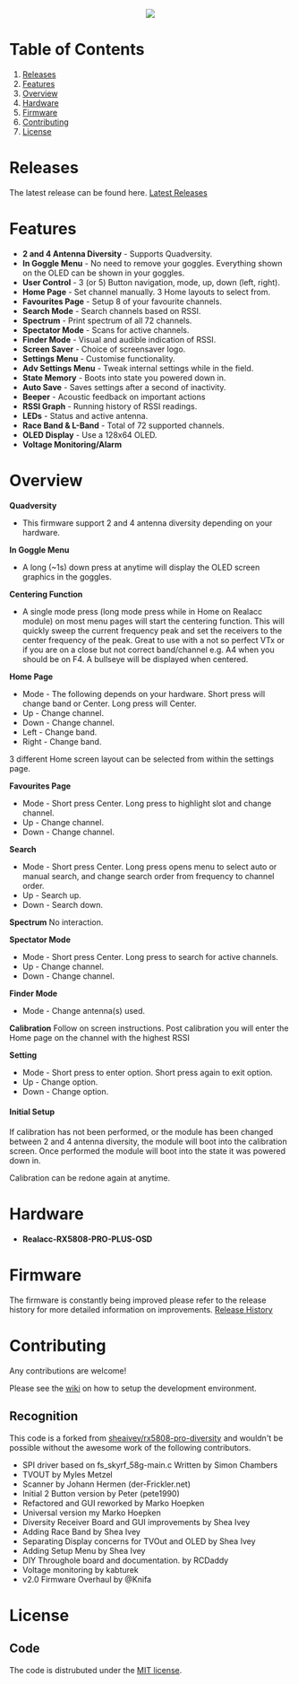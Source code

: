 <p align="center">
    <a href="https://www.youtube.com/watch?v=5w54D7yBwR8"><img src="https://i.ytimg.com/vi/5w54D7yBwR8/hqdefault.jpg"></a>
</p>

# Table of Contents
1. [Releases](#releases)
2. [Features](#features)
3. [Overview](#overview)
4. [Hardware](#hardware)
5. [Firmware](#firmware)
6. [Contributing](#contributing)
7. [License](#license)


# Releases
The latest release can be found here. [Latest Releases](https://github.com/JyeSmith/FENIX-rx5808-pro-diversity/releases)

# Features
- **2 and 4 Antenna Diversity** - Supports Quadversity.
- **In Goggle Menu** - No need to remove your goggles.  Everything shown on the OLED can be shown in your goggles.
- **User Control** - 3 (or 5) Button navigation, mode, up, down (left, right).
- **Home Page** - Set channel manually. 3 Home layouts to select from.
- **Favourites Page** - Setup 8 of your favourite channels.
- **Search Mode** - Search channels based on RSSI.
- **Spectrum** - Print spectrum of all 72 channels.
- **Spectator Mode** - Scans for active channels.
- **Finder Mode** - Visual and audible indication of RSSI.
- **Screen Saver** - Choice of screensaver logo.
- **Settings Menu** - Customise functionality.
- **Adv Settings Menu** - Tweak internal settings while in the field.
- **State Memory** - Boots into state you powered down in.
- **Auto Save** - Saves settings after a second of inactivity.
- **Beeper** - Acoustic feedback on important actions
- **RSSI Graph** - Running history of RSSI readings.
- **LEDs** - Status and active antenna.
- **Race Band & L-Band** - Total of 72 supported channels.
- **OLED Display** - Use a 128x64 OLED.
- **Voltage Monitoring/Alarm**

# Overview

**Quadversity**
- This firmware support 2 and 4 antenna diversity depending on your hardware.

**In Goggle Menu**
- A long (~1s) down press at anytime will display the OLED screen graphics in the goggles.

**Centering Function**
- A single mode press (long mode press while in Home on Realacc module) on most menu pages will start the centering function.  This will quickly sweep the current frequency peak and set the receivers to the center frequency of the peak.  Great to use with a not so perfect VTx or if you are on a close but not correct band/channel e.g. A4 when you should be on F4.  A bullseye will be displayed when centered.

**Home Page**
- Mode - The following depends on your hardware.  Short press will change band or Center.  Long press will Center.
- Up - Change channel.
- Down - Change channel.
- Left - Change band.
- Right - Change band.

3 different Home screen layout can be selected from within the settings page.

**Favourites Page**
- Mode - Short press Center.  Long press to highlight slot and change channel.
- Up - Change channel.
- Down - Change channel.

**Search**
- Mode - Short press Center.  Long press opens menu to select auto or manual search, and change search order from frequency to channel order.
- Up - Search up.
- Down - Search down.

**Spectrum**
No interaction.

**Spectator Mode**
- Mode - Short press Center.  Long press to search for active channels.
- Up - Change channel.
- Down - Change channel.

**Finder Mode**
- Mode - Change antenna(s) used.

**Calibration**
Follow on screen instructions.  Post calibration you will enter the Home page on the channel with the highest RSSI

**Setting**
- Mode - Short press to enter option. Short press again to exit option.
- Up - Change option.
- Down - Change option.

#### Initial Setup
If calibration has not been performed, or the module has been changed between 2 and 4 antenna diversity, the module will boot into the calibration screen.  Once performed the module will boot into the state it was powered down in.

Calibration can be redone again at anytime.

# Hardware

- **Realacc-RX5808-PRO-PLUS-OSD**

# Firmware
The firmware is constantly being improved please refer to the release history for more detailed information on improvements.
[Release History](https://github.com/JyeSmith/FENIX-rx5808-pro-diversity/releases)

# Contributing
Any contributions are welcome!

Please see the [wiki](https://github.com/JyeSmith/FENIX-rx5808-pro-diversity/wiki/Contributing) on how to setup the development environment.

## Recognition

This code is a forked from [sheaivey/rx5808-pro-diversity](https://github.com/sheaivey/rx5808-pro-diversity) and wouldn't be possible without the awesome work of the following contributors.

- SPI driver based on fs_skyrf_58g-main.c Written by Simon Chambers
- TVOUT by Myles Metzel
- Scanner by Johann Hermen (der-Frickler.net)
- Initial 2 Button version by Peter (pete1990)
- Refactored and GUI reworked by Marko Hoepken
- Universal version my Marko Hoepken
- Diversity Receiver Board and GUI improvements by Shea Ivey
- Adding Race Band by Shea Ivey
- Separating Display concerns for TVOut and OLED by Shea Ivey
- Adding Setup Menu by Shea Ivey
- DIY Throughole board and documentation. by RCDaddy
- Voltage monitoring by kabturek
- v2.0 Firmware Overhaul by @Knifa

# License
## Code
The code is distrubuted under the [MIT license](LICENSE.md).
